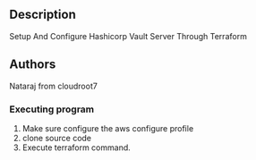 ## Description

Setup And Configure Hashicorp Vault Server Through Terraform

## Authors

Nataraj from cloudroot7

### Executing program

1. Make sure configure the aws configure profile
2. clone source code
3. Execute terraform command.